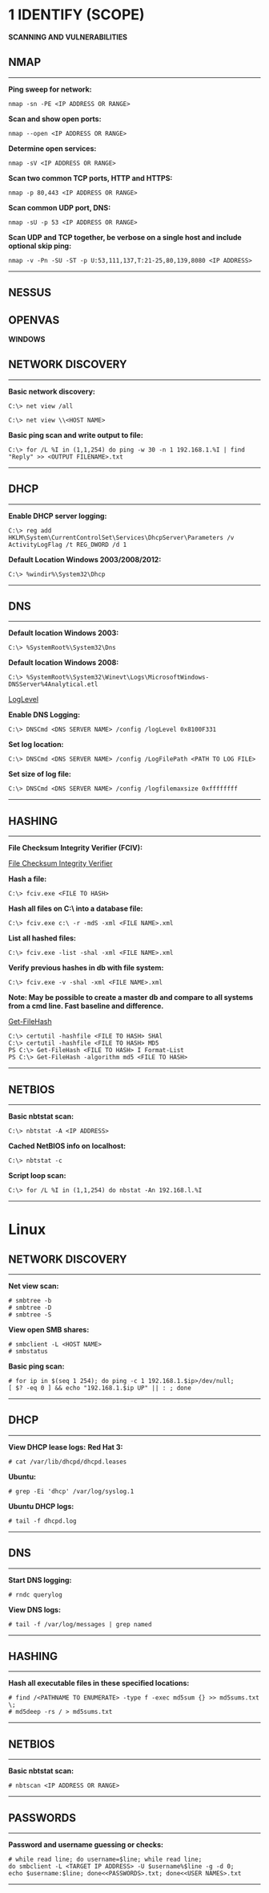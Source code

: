 # 1 IDENTIFY (SCOPE)

**SCANNING AND VULNERABILITIES**

## NMAP
---
**Ping sweep for network:**
```
nmap -sn -PE <IP ADDRESS OR RANGE>
```

**Scan and show open ports:**
```
nmap --open <IP ADDRESS OR RANGE>
```

**Determine open services:**
```
nmap -sV <IP ADDRESS OR RANGE>
```

**Scan two common TCP ports, HTTP and HTTPS:**
```
nmap -p 80,443 <IP ADDRESS OR RANGE>
```

**Scan common UDP port, DNS:**
```
nmap -sU -p 53 <IP ADDRESS OR RANGE>
```

**Scan UDP and TCP together, be verbose on a single host and include optional skip ping:**
```
nmap -v -Pn -SU -ST -p U:53,111,137,T:21-25,80,139,8080 <IP ADDRESS> 
```
---

## NESSUS

## OPENVAS

**WINDOWS**

## NETWORK DISCOVERY
---
**Basic network discovery:**
```
C:\> net view /all

C:\> net view \\<HOST NAME>
```

**Basic ping scan and write output to file:**
```
C:\> for /L %I in (1,1,254) do ping -w 30 -n 1 192.168.1.%I | find "Reply" >> <OUTPUT FILENAME>.txt 
```
---

## DHCP
---
**Enable DHCP server logging:**
```
C:\> reg add HKLM\System\CurrentControlSet\Services\DhcpServer\Parameters /v ActivityLogFlag /t REG_DWORD /d 1 
```

**Default Location Windows 2003/2008/2012:**
```
C:\> %windir%\System32\Dhcp 
```
---

## DNS
---
**Default location Windows 2003:**
```
C:\> %SystemRoot%\System32\Dns 
```

**Default location Windows 2008:**
```
C:\> %SystemRoot%\System32\Winevt\Logs\MicrosoftWindows-DNSServer%4Analytical.etl
```

[LogLevel](https://technet.microsoft.com/enus/library/cc940779.aspx)


**Enable DNS Logging:**
```
C:\> DNSCmd <DNS SERVER NAME> /config /logLevel 0x8100F331
```

**Set log location:**
```
C:\> DNSCmd <DNS SERVER NAME> /config /LogFilePath <PATH TO LOG FILE>
```

**Set size of log file:**
```
C:\> DNSCmd <DNS SERVER NAME> /config /logfilemaxsize 0xffffffff
```

---

## HASHING
---
**File Checksum Integrity Verifier (FCIV):**

[File Checksum Integrity Verifier](https://support.microsoft.com/en-us/topic/d92a713f-d793-7bd8-b0a4-4db811e29559)

**Hash a file:**
```
C:\> fciv.exe <FILE TO HASH>
```

**Hash all files on C:\ into a database file:**
```
C:\> fciv.exe c:\ -r -mdS -xml <FILE NAME>.xml 
```

**List all hashed files:**
```
C:\> fciv.exe -list -shal -xml <FILE NAME>.xml
```

**Verify previous hashes in db with file system:**
```
C:\> fciv.exe -v -shal -xml <FILE NAME>.xml
```

**Note: May be possible to create a master db and compare to all systems from a cmd line. 
Fast baseline and difference.**

[Get-FileHash](https://technet.microsoft.com/enus/library/dn520872.aspx)

```
C:\> certutil -hashfile <FILE TO HASH> SHAl
C:\> certutil -hashfile <FILE TO HASH> MD5
PS C:\> Get-FileHash <FILE TO HASH> I Format-List
PS C:\> Get-FileHash -algorithm md5 <FILE TO HASH>
```

---

## NETBIOS
---
**Basic nbtstat scan:**
```
C:\> nbtstat -A <IP ADDRESS>
```

**Cached NetBIOS info on localhost:**
```
C:\> nbtstat -c
```

**Script loop scan:**
```
C:\> for /L %I in (1,1,254) do nbstat -An 192.168.l.%I 
```

---

# Linux

## NETWORK DISCOVERY
---
**Net view scan:**
```
# smbtree -b
# smbtree -D
# smbtree -S
```

**View open SMB shares:**
```
# smbclient -L <HOST NAME>
# smbstatus 
```

**Basic ping scan:**
```
# for ip in $(seq 1 254); do ping -c 1 192.168.1.$ip>/dev/null; 
[ $? -eq 0 ] && echo "192.168.1.$ip UP" || : ; done 
```
---

## DHCP
---
**View DHCP lease logs:**
**Red Hat 3:**
```
# cat /var/lib/dhcpd/dhcpd.leases
```

**Ubuntu:**
```
# grep -Ei 'dhcp' /var/log/syslog.1
```

**Ubuntu DHCP logs:**
```
# tail -f dhcpd.log
```
---

## DNS
---
**Start DNS logging:**
```
# rndc querylog
```

**View DNS logs:**
```
# tail -f /var/log/messages | grep named
```
---

## HASHING
---
**Hash all executable files in these specified locations:**
```
# find /<PATHNAME TO ENUMERATE> -type f -exec md5sum {} >> md5sums.txt \;
# md5deep -rs / > md5sums.txt 
```

---

## NETBIOS
---
**Basic nbtstat scan:**
```
# nbtscan <IP ADDRESS OR RANGE>
```
---

## PASSWORDS
---
**Password and username guessing or checks:**
```
# while read line; do username=$line; while read line; 
do smbclient -L <TARGET IP ADDRESS> -U $username%$line -g -d 0; 
echo $username:$line; done<<PASSWORDS>.txt; done<<USER NAMES>.txt
```

---
